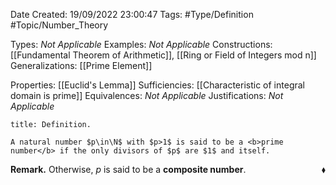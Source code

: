 <div class="topSpace"></div>

Date Created: 19/09/2022 23:00:47
Tags: #Type/Definition #Topic/Number_Theory

Types: <i>Not Applicable</i>
Examples: <i>Not Applicable</i>
Constructions: [[Fundamental Theorem of Arithmetic]], [[Ring or Field of Integers mod n]]
Generalizations: [[Prime Element]]

Properties: [[Euclid's Lemma]]
Sufficiencies: [[Characteristic of integral domain is prime]]
Equivalences: <i>Not Applicable</i>
Justifications: <i>Not Applicable</i>

``` ad-Definition
title: Definition.

A natural number $p\in\N$ with $p>1$ is said to be a <b>prime number</b> if the only divisors of $p$ are $1$ and itself.

```

<b>Remark.</b> Otherwise, $p$ is said to be a <b>composite number</b>.<span style="float:right;">$\blacklozenge$</span>
